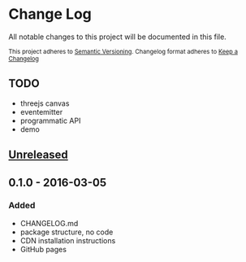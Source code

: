 # Change Log

All notable changes to this project will be documented in this file.

<sub>This project adheres to [Semantic Versioning](http://semver.org/).
Changelog format adheres to [Keep a Changelog](http://keepachangelog.com/)</sub>

## TODO
- threejs canvas
- eventemitter
- programmatic API
- demo

## [Unreleased]

## **0.1.0** - 2016-03-05
### Added
- CHANGELOG.md
- package structure, no code
- CDN installation instructions
- GitHub pages

[Unreleased]: https://github.com/fibo/tris3d-canvas/compare/v.0.1.0...HEAD
[0.2.0]: https://github.com/fibo/tris3d-canvas/compare/v0.2.0...v0.1.0
